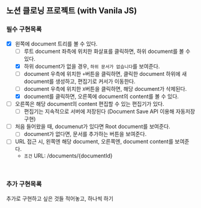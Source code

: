 ## 노션 클로닝 프로젝트 (with Vanila JS)

### 필수 구현목록

- [x] 왼쪽에 document 트리를 볼 수 있다.
  - [ ] 루트 document 좌측에 위치한 화살표를 클릭하면, 하위 document를 볼 수 있다.
  - [x] 하위 document가 없을 경우, `하위 문서가 없습니다`를 보여준다.
  - [ ] document 우측에 위치한 `+`버튼을 클릭하면, 클릭한 document 하위에 새 document를 생성하고, 편집기로 커서가 이동한다.
  - [ ] document 우측에 위치한 `X`버튼을 클릭하면, 해당 document가 삭제된다.
  - [x] document를 클릭하면, 오른쪽에 document의 content를 볼 수 있다.
- [ ] 오른쪽은 해당 document의 content 편집할 수 있는 편집기가 있다.
  - [ ] 편집기는 지속적으로 서버에 저장된다 (Document Save API 이용해 자동저장 구현)
- [ ] 처음 들어왔을 때, documenut가 있다면 Root document를 보여준다.
  - [ ] document가 없다면, 문서를 추가하는 버튼을 보여준다.
- [ ] URL 접근 시, 왼쪽엔 해당 document, 오른쪽엔, document content를 보여준다.
  - `조건` URL: /documents/{documentId}

<br />

### 추가 구현목록

추가로 구현하고 싶은 것들 적어놓고, 하나씩 하기
